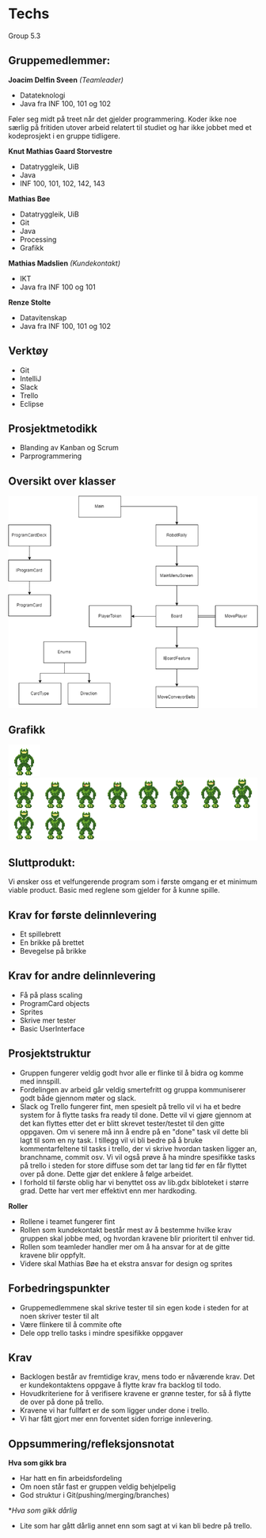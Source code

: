 ﻿# Techs
Group 5.3

## Gruppemedlemmer:

**Joacim Delfin Sveen** *(Teamleader)*
* Datateknologi
* Java fra INF 100, 101 og 102

Føler seg midt på treet når det gjelder programmering. Koder ikke noe særlig på fritiden utover arbeid relatert til studiet
og har ikke jobbet med et kodeprosjekt i en gruppe tidligere.

**Knut Mathias Gaard Storvestre**
* Datatryggleik, UiB
* Java
* INF 100, 101, 102, 142, 143

**Mathias Bøe**
* Datatryggleik, UiB
* Git
* Java
* Processing
* Grafikk

**Mathias Madslien** *(Kundekontakt)*
* IKT
* Java fra INF 100 og 101

**Renze Stolte**
* Datavitenskap
* Java fra INF 100, 101 og 102

## Verktøy
* Git
* IntelliJ
* Slack
* Trello
* Eclipse

## Prosjektmetodikk
* Blanding av Kanban og Scrum
* Parprogrammering

## Oversikt over klasser
![KlasseDiagram](/images/Klassediagram.png)


## Grafikk
![Green robot animation](/assets/AnimatedGreenRobot.gif)
![Sprite sheet](/assets/GreenRobotSpriteSheet.png)

## Sluttprodukt:

Vi ønsker oss et velfungerende program som i første omgang er et minimum viable product. Basic med reglene som gjelder for å kunne spille.

## Krav for første delinnlevering

* Et spillebrett
* En brikke på brettet
* Bevegelse på brikke

## Krav for andre delinnlevering

* Få på plass scaling
* ProgramCard objects
* Sprites
* Skrive mer tester
* Basic UserInterface

## Prosjektstruktur

* Gruppen fungerer veldig godt hvor alle er flinke til å bidra og komme med innspill.
* Fordelingen av arbeid går veldig smertefritt og gruppa kommuniserer godt både gjennom møter og slack.
* Slack og Trello fungerer fint, men spesielt på trello vil vi ha et bedre system for å flytte tasks fra ready til done. Dette vil vi gjøre gjennom at det kan flyttes etter det er blitt skrevet tester/testet til den gitte oppgaven. Om vi senere må inn å endre på en "done" task vil dette bli lagt til som en ny task. I tillegg vil vi bli bedre på å bruke kommentarfeltene til tasks i trello, der vi skrive hvordan tasken ligger an, branchname, commit osv. Vi vil også prøve å ha mindre spesifikke tasks på trello i steden for store diffuse som det tar lang tid før en får flyttet over på done. Dette gjør det enklere å følge arbeidet.
* I forhold til første oblig har vi benyttet oss av lib.gdx bibloteket i større grad. Dette har vert mer effektivt enn mer hardkoding.

**Roller**

* Rollene i teamet fungerer fint
* Rollen som kundekontakt består mest av å bestemme hvilke krav gruppen skal jobbe med, og hvordan kravene blir prioritert til enhver tid.
* Rollen som teamleder handler mer om å ha ansvar for at de gitte kravene blir oppfylt.
* Videre skal Mathias Bøe ha et ekstra ansvar for design og sprites

## Forbedringspunkter

* Gruppemedlemmene skal skrive tester til sin egen kode i steden for at noen skriver tester til alt
* Være flinkere til å commite ofte
* Dele opp trello tasks i mindre spesifikke oppgaver

## Krav

* Backlogen består av fremtidige krav, mens todo er nåværende krav. Det er kundekontaktens oppgave å flytte krav fra backlog til todo.
* Hovudkriteriene for å verifisere kravene er grønne tester, for så å flytte de over på done på trello.
* Kravene vi har fullført er de som ligger under done i trello.
* Vi har fått gjort mer enn forventet siden forrige innlevering.

## Oppsummering/refleksjonsnotat
**Hva som gikk bra**

* Har hatt en fin arbeidsfordeling
* Om noen står fast er gruppen veldig behjelpelig
* God struktur i Git(pushing/merging/branches)

**Hva som gikk dårlig*

* Lite som har gått dårlig annet enn som sagt at vi kan bli bedre på trello.
